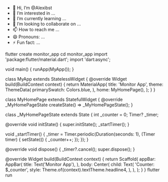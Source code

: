 - 👋 Hi, I’m @Alexibst
- 👀 I’m interested in ...
- 🌱 I’m currently learning ...
- 💞️ I’m looking to collaborate on ...
- 📫 How to reach me ...
- 😄 Pronouns: ...
- ⚡ Fun fact: ...

<!---
Alexibst/Alexibst is a ✨ special ✨ repository because its `README.md` (this file) appears on your GitHub profile.
You can click the Preview link to take a look at your changes.
--->
flutter create monitor_app
cd monitor_app
import 'package:flutter/material.dart';
import 'dart:async';

void main() {
  runApp(MyApp());
}

class MyApp extends StatelessWidget {
  @override
  Widget build(BuildContext context) {
    return MaterialApp(
      title: 'Monitor App',
      theme: ThemeData(
        primarySwatch: Colors.blue,
      ),
      home: MyHomePage(),
    );
  }
}

class MyHomePage extends StatefulWidget {
  @override
  _MyHomePageState createState() => _MyHomePageState();
}

class _MyHomePageState extends State<MyHomePage> {
  int _counter = 0;
  Timer? _timer;

  @override
  void initState() {
    super.initState();
    _startTimer();
  }

  void _startTimer() {
    _timer = Timer.periodic(Duration(seconds: 1), (Timer timer) {
      setState(() {
        _counter++;
      });
    });
  }

  @override
  void dispose() {
    _timer?.cancel();
    super.dispose();
  }

  @override
  Widget build(BuildContext context) {
    return Scaffold(
      appBar: AppBar(
        title: Text('Monitor App'),
      ),
      body: Center(
        child: Text(
          'Counter: $_counter',
          style: Theme.of(context).textTheme.headline4,
        ),
      ),
    );
  }
}
flutter run

